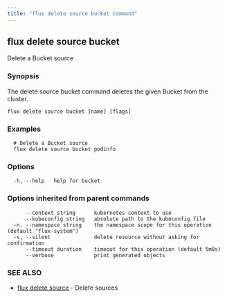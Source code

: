 ```yaml
---
title: "flux delete source bucket command"
---
```

## flux delete source bucket

Delete a Bucket source

### Synopsis

The delete source bucket command deletes the given Bucket from the cluster.

```
flux delete source bucket [name] [flags]
```

### Examples

```
  # Delete a Bucket source
  flux delete source bucket podinfo
```

### Options

```
  -h, --help   help for bucket
```

### Options inherited from parent commands

```
      --context string      kubernetes context to use
      --kubeconfig string   absolute path to the kubeconfig file
  -n, --namespace string    the namespace scope for this operation (default "flux-system")
  -s, --silent              delete resource without asking for confirmation
      --timeout duration    timeout for this operation (default 5m0s)
      --verbose             print generated objects
```

### SEE ALSO

* [flux delete source](../flux_delete_source/)	 - Delete sources

